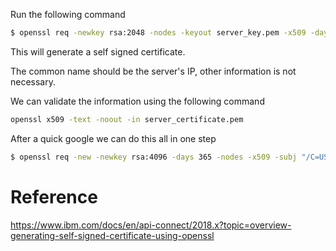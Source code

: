 Run the following command

```sh
$ openssl req -newkey rsa:2048 -nodes -keyout server_key.pem -x509 -days 365 -out server_certificate.pem
```

This will generate a self signed certificate.

The common name should be the server's IP, other information is not necessary.

We can validate the information using the following command 

```sh
openssl x509 -text -noout -in server_certificate.pem
```


After a quick google we can do this all in one step
``` sh
$ openssl req -new -newkey rsa:4096 -days 365 -nodes -x509 -subj "/C=US/L=Lowell/CN=127.0.0.1" -keyout server_key.key -out server_certificate.cert
```

# Reference
https://www.ibm.com/docs/en/api-connect/2018.x?topic=overview-generating-self-signed-certificate-using-openssl 